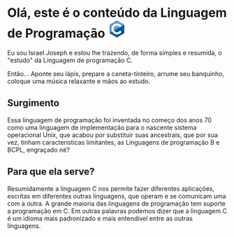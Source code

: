 # Olá, este é o conteúdo da Linguagem de Programação <a href="https://www.cprogramming.com/" target="_blank" rel="noreferrer"> <img src="https://raw.githubusercontent.com/devicons/devicon/master/icons/c/c-original.svg" alt="c" width="40" height="40"/> </a>

Eu sou Israel Joseph e estou lhe trazendo, de forma simples e resumida, o "estudo" da Linguagem de programação C.

Então... Aponte seu lápis, prepare a caneta-tinteiro, arrume seu banquinho, coloque uma música relaxante e mãos ao estudo.

## Surgimento

Essa linguagem de programação foi inventada no começo dos anos 70 como uma linguagem de implementação para o nascente sistema operacional Unix, que acabou por substituir suas ancestrais, que por sua vez, tinham características limitantes, as Linguagens de programação B e BCPL, engraçado né?

## Para que ela serve?

Resumidamente a linguagem C nos permite fazer diferentes aplicações, escritas em diferentes outras linguagens, que operam e se comunicam uma com a outra. A grande maioria das linguagens de programação tem suporte a programação em C. Em outras palavras podemos dizer que a linguagem C é um idioma mais padronizado e mais entendível entre as outras linguagens.
